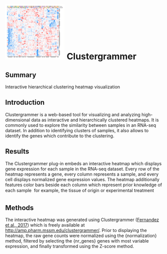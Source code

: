![Clustergrammer Icon](img/clustergrammer-icon.png "Clustergrammer Icon") Clustergrammer
================
Summary
----------------
Interactive hierarchical clustering heatmap visualization

Introduction
----------------
Clustergrammer is a web-based tool for visualizing and analyzing high-dimensional data as interactive and hierarchically clustered heatmaps.  It is commonly used to explore the similarity between samples in an RNA-seq dataset. In addition to identifying clusters of samples, it also allows to identify the genes which contribute to the clustering.

Results
----------------
The Clustergrammer plug-in embeds an interactive heatmap which displays gene expression for each sample in the RNA-seq dataset. Every row of the heatmap represents a gene, every column represents a sample, and every cell displays normalized gene expression values. The heatmap additionally features color bars beside each column which represent prior knowledge of each sample  for example, the tissue of origin or experimental treatment

Methods
----------------
The interactive heatmap was generated using Clustergrammer (<a href='#10.1038/sdata.2017.151'>Fernandez et al., 2017</a>) which is freely available at http://amp.pharm.mssm.edu/clustergrammer/. Prior to displaying the heatmap, the raw gene counts were normalized using the {normalization} method, filtered by selecting the {nr_genes} genes with most variable expression, and finally transformed using the Z-score method.